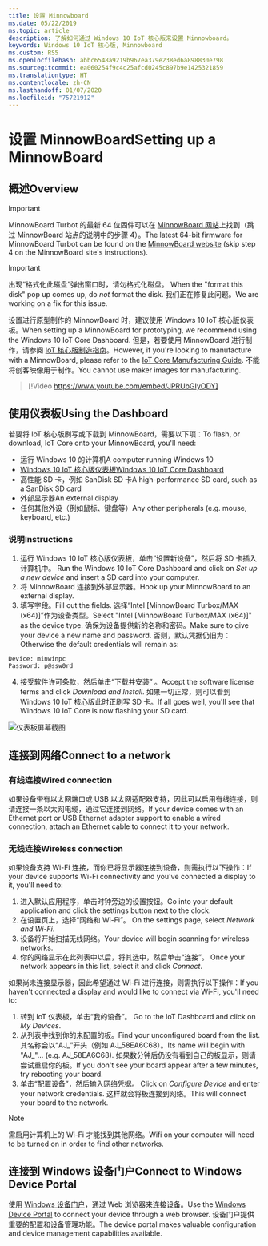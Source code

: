 ```yaml
---
title: 设置 Minnowboard
ms.date: 05/22/2019
ms.topic: article
description: 了解如何通过 Windows 10 IoT 核心版来设置 Minnowboard。
keywords: Windows 10 IoT 核心版, Minnowboard
ms.custom: RS5
ms.openlocfilehash: abbc6548a9219b967ea379e238ed6a898830e798
ms.sourcegitcommit: ea060254f9c4c25afcd0245c897b9e1425321859
ms.translationtype: HT
ms.contentlocale: zh-CN
ms.lasthandoff: 01/07/2020
ms.locfileid: "75721912"
---
```

# <a name="setting-up-a-minnowboard"></a><span data-ttu-id="dea6e-104">设置 MinnowBoard</span><span class="sxs-lookup"><span data-stu-id="dea6e-104">Setting up a MinnowBoard</span></span>

## <a name="overview"></a><span data-ttu-id="dea6e-105">概述</span><span class="sxs-lookup"><span data-stu-id="dea6e-105">Overview</span></span>

> [!IMPORTANT]
> <span data-ttu-id="dea6e-106">MinnowBoard Turbot 的最新 64 位固件可以在 [MinnowBoard 网站](https://minnowboard.org/tutorials/updating-the-firmware)上找到（跳过 MinnowBoard 站点的说明中的步骤 4）。</span><span class="sxs-lookup"><span data-stu-id="dea6e-106">The latest 64-bit firmware for MinnowBoard Turbot can be found on the [MinnowBoard website](https://minnowboard.org/tutorials/updating-the-firmware) (skip step 4 on the MinnowBoard site's instructions).</span></span>

> [!IMPORTANT]
> <span data-ttu-id="dea6e-107">出现“格式化此磁盘”弹出窗口时，请勿格式化磁盘。 </span><span class="sxs-lookup"><span data-stu-id="dea6e-107">When the "format this disk" pop up comes up, do _not_ format the disk.</span></span> <span data-ttu-id="dea6e-108">我们正在修复此问题。</span><span class="sxs-lookup"><span data-stu-id="dea6e-108">We are working on a fix for this issue.</span></span>

<span data-ttu-id="dea6e-109">设置进行原型制作的 MinnowBoard 时，建议使用 Windows 10 IoT 核心版仪表板。</span><span class="sxs-lookup"><span data-stu-id="dea6e-109">When setting up a MinnowBoard for prototyping, we recommend using the Windows 10 IoT Core Dashboard.</span></span> <span data-ttu-id="dea6e-110">但是，若要使用 MinnowBoard 进行制作，请参阅 [IoT 核心版制造指南](https://docs.microsoft.com/windows-hardware/manufacture/iot/iot-core-manufacturing-guide)。</span><span class="sxs-lookup"><span data-stu-id="dea6e-110">However, if you're looking to manufacture with a MinnowBoard, please refer to the [IoT Core Manufacturing Guide](https://docs.microsoft.com/windows-hardware/manufacture/iot/iot-core-manufacturing-guide).</span></span> <span data-ttu-id="dea6e-111">不能将创客映像用于制作。</span><span class="sxs-lookup"><span data-stu-id="dea6e-111">You cannot use maker images for manufacturing.</span></span>
<br>
> [!Video https://www.youtube.com/embed/JPRUbGIyODY]

## <a name="using-the-dashboard"></a><span data-ttu-id="dea6e-112">使用仪表板</span><span class="sxs-lookup"><span data-stu-id="dea6e-112">Using the Dashboard</span></span>

<span data-ttu-id="dea6e-113">若要将 IoT 核心版刷写或下载到 MinnowBoard，需要以下项：</span><span class="sxs-lookup"><span data-stu-id="dea6e-113">To flash, or download, IoT Core onto your MinnowBoard, you'll need:</span></span>
* <span data-ttu-id="dea6e-114">运行 Windows 10 的计算机</span><span class="sxs-lookup"><span data-stu-id="dea6e-114">A computer running Windows 10</span></span> 
* [<span data-ttu-id="dea6e-115">Windows 10 IoT 核心版仪表板</span><span class="sxs-lookup"><span data-stu-id="dea6e-115">Windows 10 IoT Core Dashboard</span></span>](https://docs.microsoft.com/windows/iot-core/downloads)
* <span data-ttu-id="dea6e-116">高性能 SD 卡，例如 SanDisk SD 卡</span><span class="sxs-lookup"><span data-stu-id="dea6e-116">A high-performance SD card, such as a SanDisk SD card</span></span>
* <span data-ttu-id="dea6e-117">外部显示器</span><span class="sxs-lookup"><span data-stu-id="dea6e-117">An external display</span></span>
* <span data-ttu-id="dea6e-118">任何其他外设（例如鼠标、键盘等）</span><span class="sxs-lookup"><span data-stu-id="dea6e-118">Any other peripherals (e.g. mouse, keyboard, etc.)</span></span>

### <a name="instructions"></a><span data-ttu-id="dea6e-119">说明</span><span class="sxs-lookup"><span data-stu-id="dea6e-119">Instructions</span></span>

1. <span data-ttu-id="dea6e-120">运行 Windows 10 IoT 核心版仪表板，单击“设置新设备”，然后将 SD 卡插入计算机中。 </span><span class="sxs-lookup"><span data-stu-id="dea6e-120">Run the Windows 10 IoT Core Dashboard and click on *Set up a new device* and insert a SD card into your computer.</span></span>
2. <span data-ttu-id="dea6e-121">将 MinnowBoard 连接到外部显示器。</span><span class="sxs-lookup"><span data-stu-id="dea6e-121">Hook up your MinnowBoard to an external display.</span></span>
3. <span data-ttu-id="dea6e-122">填写字段。</span><span class="sxs-lookup"><span data-stu-id="dea6e-122">Fill out the fields.</span></span> <span data-ttu-id="dea6e-123">选择“Intel [MinnowBoard Turbox/MAX (x64)]”作为设备类型。</span><span class="sxs-lookup"><span data-stu-id="dea6e-123">Select "Intel [MinnowBoard Turbox/MAX (x64)]" as the device type.</span></span> <span data-ttu-id="dea6e-124">确保为设备提供新的名称和密码。</span><span class="sxs-lookup"><span data-stu-id="dea6e-124">Make sure to give your device a new name and password.</span></span> <span data-ttu-id="dea6e-125">否则，默认凭据仍旧为：</span><span class="sxs-lookup"><span data-stu-id="dea6e-125">Otherwise the default credentials will remain as:</span></span>

```
Device: minwinpc
Password: p@ssw0rd
```

4. <span data-ttu-id="dea6e-126">接受软件许可条款，然后单击“下载并安装”  。</span><span class="sxs-lookup"><span data-stu-id="dea6e-126">Accept the software license terms and click *Download and Install*.</span></span> <span data-ttu-id="dea6e-127">如果一切正常，则可以看到 Windows 10 IoT 核心版此时正刷写 SD 卡。</span><span class="sxs-lookup"><span data-stu-id="dea6e-127">If all goes well, you'll see that Windows 10 IoT Core is now flashing your SD card.</span></span>

![仪表板屏幕截图](../media/DeviceSetup/Dashboard-Screenshot.jpg)

## <a name="connect-to-a-network"></a><span data-ttu-id="dea6e-129">连接到网络</span><span class="sxs-lookup"><span data-stu-id="dea6e-129">Connect to a network</span></span>
### <a name="wired-connection"></a><span data-ttu-id="dea6e-130">有线连接</span><span class="sxs-lookup"><span data-stu-id="dea6e-130">Wired connection</span></span>
<span data-ttu-id="dea6e-131">如果设备带有以太网端口或 USB 以太网适配器支持，因此可以启用有线连接，则请连接一条以太网电缆，通过它连接到网络。</span><span class="sxs-lookup"><span data-stu-id="dea6e-131">If your device comes with an Ethernet port or USB Ethernet adapter support to enable a wired connection, attach an Ethernet cable to connect it to your network.</span></span>

### <a name="wireless-connection"></a><span data-ttu-id="dea6e-132">无线连接</span><span class="sxs-lookup"><span data-stu-id="dea6e-132">Wireless connection</span></span>
<span data-ttu-id="dea6e-133">如果设备支持 Wi-Fi 连接，而你已将显示器连接到设备，则需执行以下操作：</span><span class="sxs-lookup"><span data-stu-id="dea6e-133">If your device supports Wi-Fi connectivity and you've connected a display to it, you'll need to:</span></span>

1. <span data-ttu-id="dea6e-134">进入默认应用程序，单击时钟旁边的设置按钮。</span><span class="sxs-lookup"><span data-stu-id="dea6e-134">Go into your default application and click the settings button next to the clock.</span></span>
2. <span data-ttu-id="dea6e-135">在设置页上，选择“网络和 Wi-Fi”。 </span><span class="sxs-lookup"><span data-stu-id="dea6e-135">On the settings page, select _Network and Wi-Fi_.</span></span>
3. <span data-ttu-id="dea6e-136">设备将开始扫描无线网络。</span><span class="sxs-lookup"><span data-stu-id="dea6e-136">Your device will begin scanning for wireless networks.</span></span>
4. <span data-ttu-id="dea6e-137">你的网络显示在此列表中以后，将其选中，然后单击“连接”。 </span><span class="sxs-lookup"><span data-stu-id="dea6e-137">Once your network appears in this list, select it and click _Connect_.</span></span>

<span data-ttu-id="dea6e-138">如果尚未连接显示器，因此希望通过 Wi-Fi 进行连接，则需执行以下操作：</span><span class="sxs-lookup"><span data-stu-id="dea6e-138">If you haven't connected a display and would like to connect via Wi-Fi, you'll need to:</span></span>

1. <span data-ttu-id="dea6e-139">转到 IoT 仪表板，单击“我的设备”。 </span><span class="sxs-lookup"><span data-stu-id="dea6e-139">Go to the IoT Dashboard and click on _My Devices_.</span></span>
2. <span data-ttu-id="dea6e-140">从列表中找到你的未配置的板。</span><span class="sxs-lookup"><span data-stu-id="dea6e-140">Find your unconfigured board from the list.</span></span> <span data-ttu-id="dea6e-141">其名称会以“AJ_”开头（例如 AJ_58EA6C68）。</span><span class="sxs-lookup"><span data-stu-id="dea6e-141">Its name will begin with "AJ_"... (e.g. AJ_58EA6C68).</span></span> <span data-ttu-id="dea6e-142">如果数分钟后仍没有看到自己的板显示，则请尝试重启你的板。</span><span class="sxs-lookup"><span data-stu-id="dea6e-142">If you don't see your board appear after a few minutes, try rebooting your board.</span></span>
3. <span data-ttu-id="dea6e-143">单击“配置设备”，然后输入网络凭据。 </span><span class="sxs-lookup"><span data-stu-id="dea6e-143">Click on _Configure Device_ and enter your network credentials.</span></span> <span data-ttu-id="dea6e-144">这样就会将板连接到网络。</span><span class="sxs-lookup"><span data-stu-id="dea6e-144">This will connect your board to the network.</span></span>

> [!NOTE]
> <span data-ttu-id="dea6e-145">需启用计算机上的 Wi-Fi 才能找到其他网络。</span><span class="sxs-lookup"><span data-stu-id="dea6e-145">Wifi on your computer will need to be turned on in order to find other networks.</span></span>

## <a name="connect-to-windows-device-portal"></a><span data-ttu-id="dea6e-146">连接到 Windows 设备门户</span><span class="sxs-lookup"><span data-stu-id="dea6e-146">Connect to Windows Device Portal</span></span>

<span data-ttu-id="dea6e-147">使用 [Windows 设备门户](../manage-your-device/DevicePortal.md)，通过 Web 浏览器来连接设备。</span><span class="sxs-lookup"><span data-stu-id="dea6e-147">Use the [Windows Device Portal](../manage-your-device/DevicePortal.md) to connect your device through a web browser.</span></span> <span data-ttu-id="dea6e-148">设备门户提供重要的配置和设备管理功能。</span><span class="sxs-lookup"><span data-stu-id="dea6e-148">The device portal makes valuable configuration and device management capabilities available.</span></span> 
